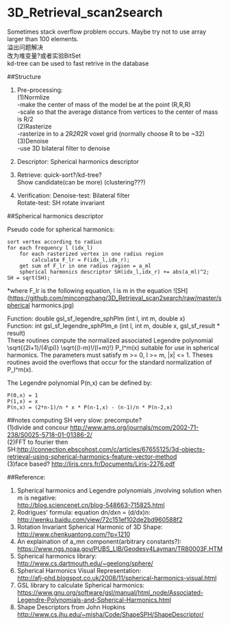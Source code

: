 3D_Retrieval_scan2search
========================

Sometimes stack overflow problem occurs. Maybe try not to use array larger than 100 elements.  
溢出问题解决  
改为堆变量?或者实验BitSet  
kd-tree can be used to fast retrive in the database

##Structure
1. Pre-processing:  
(1)Normlize  
-make the center of mass of the model be at the point (R,R,R)  
-scale so that the average distance from vertices to the center of mass is R/2  
(2)Rasterize  
-rasterize in to a 2R*2R*2R voxel grid (normally choose R to be ~32)  
(3)Denoise  
-use 3D bilateral filter to denoise  

2. Descriptor:
Spherical harmonics descriptor  

3. Retrieve:
quick-sort?/kd-tree?  
Show candidate(can be more) (clustering???)  

4. Verification:
Denoise-test: Bilateral filter  
Rotate-test: SH rotate invariant  



##Spherical harmonics descriptor 

Pseudo code for spherical harmonics:

    sort vertex according to radius
    for each frequency l (idx_l)
        for each rasterized vertex in one radius region
            calculate F_lr = F(idx_l,idx_r);
        get sum of F_lr in one radius ragion = a_ml
        spherical harmonics descriptor SH(idx_l,idx_r) += abs(a_ml)^2;
    SH = sqrt(SH);
        
*where F_lr is the following equation, l is m in the equation
![SH](https://github.com/mincongzhang/3D_Retrieval_scan2search/raw/master/spherical harmonics.jpg)    


Function: double gsl_sf_legendre_sphPlm (int l, int m, double x)  
Function: int gsl_sf_legendre_sphPlm_e (int l, int m, double x, gsl_sf_result * result)  
These routines compute the normalized associated Legendre polynomial \sqrt{(2l+1)/(4\pi)} \sqrt{(l-m)!/(l+m)!} P_l^m(x) suitable for use in spherical harmonics. The parameters must satisfy m >= 0, l >= m, |x| <= 1. Theses routines avoid the overflows that occur for the standard normalization of P_l^m(x).

The Legendre polynomial P(n,x) can be defined by:

    P(0,x) = 1
    P(1,x) = x
    P(n,x) = (2*n-1)/n * x * P(n-1,x) - (n-1)/n * P(n-2,x)


##notes
computing SH very slow: precompute?   
(1)divide and concour  http://www.ams.org/journals/mcom/2002-71-238/S0025-5718-01-01386-2/  
(2)FFT to fourier then SH:http://connection.ebscohost.com/c/articles/67655125/3d-objects-retrieval-using-spherical-harmonics-feature-vector-method  
(3)face based? http://liris.cnrs.fr/Documents/Liris-2276.pdf  

##Reference:
1. Spherical harmonics and Legendre polynomials ,involving solution when m is negative:  
http://blog.sciencenet.cn/blog-548663-715825.html  
2. Rodrigues' formula: equation dn/dxn = (d/dx)n:  
http://wenku.baidu.com/view/72c151ef102de2bd960588f2  
3. Rotation Invariant Spherical Harmonic of 3D Shape:  
http://www.chenkuantong.com/?p=1210  
4. An explaination of a_mn component(arbitrary constants?):  
https://www.ngs.noaa.gov/PUBS_LIB/Geodesy4Layman/TR80003F.HTM
5. Spherical harmonics library:  
http://www.cs.dartmouth.edu/~geelong/sphere/  
6. Spherical Harmonics Visual Representation:  
http://afj-phd.blogspot.co.uk/2008/11/spherical-harmonics-visual.html  
7. GSL library to calculate Spherical harmonics:  
https://www.gnu.org/software/gsl/manual/html_node/Associated-Legendre-Polynomials-and-Spherical-Harmonics.html  
8. Shape Descriptors from John Hopkins  
http://www.cs.jhu.edu/~misha/Code/ShapeSPH/ShapeDescriptor/
